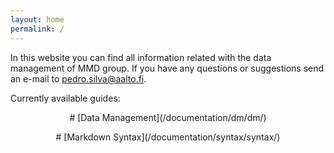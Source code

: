 ```yaml
---
layout: home
permalink: /
---
```


In this website you can find all information related with the data management of MMD group. If you have any questions or suggestions send an e-mail to <pedro.silva@aalto.fi>.

Currently available guides:

<p style="text-align:center;"># [Data Management](/documentation/dm/dm/)</p>
<p style="text-align:center;"># [Markdown Syntax](/documentation/syntax/syntax/)</p>